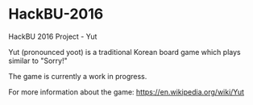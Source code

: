 # HackBU-2016
HackBU 2016 Project - Yut

Yut (pronounced yoot) is a traditional Korean board game which plays similar to "Sorry!"

The game is currently a work in progress.

For more information about the game:
https://en.wikipedia.org/wiki/Yut
